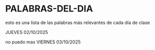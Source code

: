 # PALABRAS-DEL-DIA
esto es una lista de las palabras más relevantes de cada día de clase

JUEVES 02/10/2025

no puedo mas
VIERNES 03/10/2025

